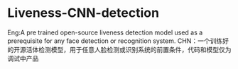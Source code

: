 # Liveness-CNN-detection
Eng:A pre trained open-source liveness detection model used as a prerequisite for any face detection or recognition system. CHN：一个训练好的开源活体检测模型，用于任意人脸检测或识别系统的前置条件，代码和模型仅为调试中产品
